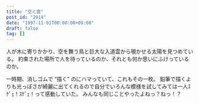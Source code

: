 ```yaml
---
title: "空と雲"
post_id: "2914"
date: "1997-11-01T00:00:00+09:00"
draft: false
tag: []
---
```



人が木に寄りかかり、空を舞う鳥と巨大な入道雲から覗かせる太陽を見つめている。
約束された場所で人を待っているのか、それとも何か思いにふけっているのか。

一時期、消しゴムで “描く” のにハマっていて、これもその一枚。
鉛筆で描くよりも光っぽさが綺麗に出てくれるので自分でいろんな模様を試してみては一人ｽｹﾞｪ！ｽｹﾞｪ！って感動していた。
みんなも同じことやったよねっ？ねっ！？
